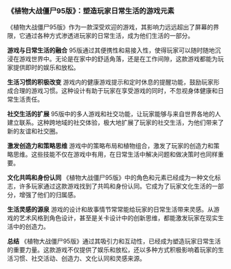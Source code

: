 ### 《植物大战僵尸95版》：塑造玩家日常生活的游戏元素

《植物大战僵尸95版》作为一款深受欢迎的游戏，其影响力远远超出了屏幕的界限，它通过各种方式渗透进玩家的日常生活，成为他们生活的一部分。

**游戏与日常生活的融合**
95版通过其便携性和易接入性，使得玩家可以随时随地沉浸在游戏世界中。无论是在家中的舒适角落，还是在工作间隙，这款游戏都能为玩家提供即时的娱乐和放松。

**生活习惯的积极改变**
游戏内的健康游戏提示和定时休息的提醒功能，鼓励玩家形成合理的游戏习惯。这种设计有助于玩家在享受游戏的同时，不忽视身体健康和日常生活责任。

**社交生活的扩展**
95版中的多人游戏和社交功能，让玩家能够与来自世界各地的人建立联系。这种跨地域的社交体验，极大地扩展了玩家的社交生活，为他们带来了新的友谊和社交圈。

**激发创造力和策略思维**
游戏中的策略布局和植物组合，激发了玩家的创造力和策略思维。这些技能不仅在游戏中有用，在日常生活中解决问题和做决策时也同样重要。

**文化共鸣和身份认同**
《植物大战僵尸95版》中的角色和元素已经成为一种文化标志，许多玩家通过这款游戏找到了共鸣和身份认同。它成为了玩家文化生活的一部分，增强了他们的归属感。

**生活灵感的源泉**
游戏的设计和故事情节常常能给玩家的日常生活带来灵感。从游戏的艺术风格到角色设计，甚至是关卡设计中的创新思维，都能激发玩家在现实生活中的创造力。

**总结**
《植物大战僵尸95版》通过其吸引力和互动性，已经成为塑造玩家日常生活的重要力量。这款游戏不仅提供了娱乐和放松，还以多种方式积极影响着玩家的生活习惯、社交活动、创造力、文化认同和灵感来源。
